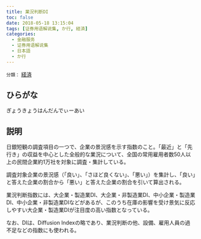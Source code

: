 ```yaml
---
title: 業況判断DI
toc: false
date: 2018-05-18 13:15:04
tags: [证券用语解说集, か行, 経済]
categories:
  - 金融服务
  - 证券用语解说集
  - 日本語
  - か行
---
```


`分類：` [経済](/tags/経済/)

## ひらがな

ぎょうきょうはんだんでぃーあい

## 説明

日銀短観の調査項目の一つで、企業の景況感を示す指数のこと。「最近」と「先行き」の収益を中心とした全般的な業況について、全国の常用雇用者数50人以上の民間企業約1万社を対象に調査・集計している。

調査対象企業の景況感（「良い」、「さほど良くない」、「悪い」）を集計し、「良い」と答えた企業の割合から「悪い」と答えた企業の割合を引いて算出される。

業況判断指数には、大企業・製造業DI、大企業・非製造業DI、中小企業・製造業DI、中小企業・非製造業DIなどがあるが、このうち在庫の影響を受け景気に反応しやすい大企業・製造業DIが注目度の高い指数となっている。

なお、DIは、Diffusion Indexの略であり、業況判断の他、設備、雇用人員の過不足などの指数にも使われる。
